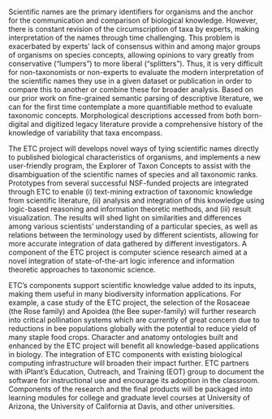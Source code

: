 Scientific names are the primary identifiers for organisms and the anchor for the communication and comparison of biological knowledge. However, there is constant revision of the circumscription of taxa by experts, making interpretation of the names through time challenging. This problem is exacerbated by experts’ lack of consensus within and among major groups of organisms on species concepts, allowing opinions to vary greatly from conservative (“lumpers”) to more liberal (“splitters”). Thus, it is very difficult for non-taxonomists or non-experts to evaluate the modern interpretation of the scientific names they use in a given dataset or publication in order to compare this to another or combine these for broader analysis. Based on our prior work on fine-grained semantic parsing of descriptive literature, we can for the first time contemplate a more quantifiable method to evaluate taxonomic concepts. Morphological descriptions accessed from both born-digital and digitized legacy literature provide a comprehensive history of the knowledge of variability that taxa encompass.

The ETC project will develops novel ways of tying scientific names directly to published biological characteristics of organisms, and implements a new user-friendly program, the Explorer of Taxon Concepts to assist with the disambiguation of the scientific names of species and all taxonomic ranks. Prototypes from several successful NSF-funded projects are integrated through ETC to enable (i) text-mining extraction of taxonomic knowledge from scientific literature, (ii) analysis and integration of this knowledge using logic-based reasoning and information theoretic methods, and (iii) result visualization. The results will shed light on similarities and differences among various scientists’ understanding of a particular species, as well as relations between the terminology used by different scientists, allowing for more accurate integration of data gathered by different investigators. A component of the ETC project is computer science research aimed at a novel integration of state-of-the-art logic inference and information theoretic approaches to taxonomic science.

ETC’s components support scientific knowledge value added to its inputs, making them useful in many biodiversity information applications. For example, a case study of the ETC project, the selection of the Rosaceae (the Rose family) and Apoidea (the Bee super-family) will further research into critical pollination systems which are currently of great concern due to reductions in bee populations globally with the potential to reduce yield of many staple food crops. Character and anatomy ontologies built and enhanced by the ETC project will benefit all knowledge-based applications in biology.
The integration of ETC components with existing biological computing infrastructure will broaden their impact further. ETC partners with iPlant’s Education, Outreach, and Training (EOT) group to document the software for instructional use and encourage its adoption in the classroom. Components of the research and the final products will be packaged into learning modules for college and graduate level courses at University of Arizona, the University of California at Davis, and other universities.